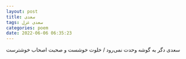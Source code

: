 ```yaml
---
layout: post
title: سعدی
tags: سعدی غزل
categories: poem
date: 2022-06-06 06:35:23
---
```


سعدی دگر به گوشه وحدت نمی‌رود / خلوت خوشست و صحبت اصحاب خوشترست
